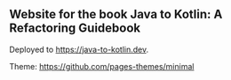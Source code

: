 ## Website for the book Java to Kotlin: A Refactoring Guidebook

Deployed to https://java-to-kotlin.dev.

Theme: https://github.com/pages-themes/minimal

